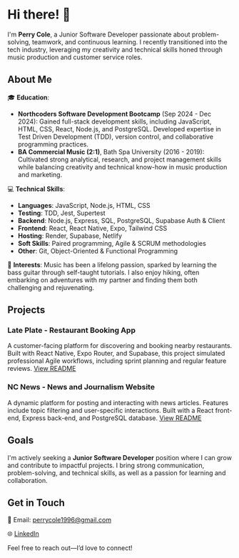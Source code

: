 # Hi there! 👋

I'm **Perry Cole**, a Junior Software Developer passionate about problem-solving, teamwork, and continuous learning. I recently transitioned into the tech industry, leveraging my creativity and technical skills honed through music production and customer service roles.

## About Me

🎓 **Education**:
- **Northcoders Software Development Bootcamp** (Sep 2024 - Dec 2024): Gained full-stack development skills, including JavaScript, HTML, CSS, React, Node.js, and PostgreSQL. Developed expertise in Test Driven Development (TDD), version control, and collaborative programming practices.
- **BA Commercial Music (2:1)**, Bath Spa University (2016 - 2019): Cultivated strong analytical, research, and project management skills while balancing creativity and technical know-how in music production and marketing.

💻 **Technical Skills**:
- **Languages**: JavaScript, Node.js, HTML, CSS
- **Testing**: TDD, Jest, Supertest
- **Backend**: Node.js, Express, SQL, PostgreSQL, Supabase Auth & Client
- **Frontend**: React, React Native, Expo, Tailwind CSS
- **Hosting**: Render, Supabase, Netlify
- **Soft Skills**: Paired programming, Agile & SCRUM methodologies
- **Other**: Git, Object-Oriented & Functional Programming

🎵 **Interests**:
Music has been a lifelong passion, sparked by learning the bass guitar through self-taught tutorials. I also enjoy hiking, often embarking on adventures with my partner and finding them both challenging and rejuvenating.

## Projects

### **Late Plate** - Restaurant Booking App
A customer-facing platform for discovering and booking nearby restaurants. Built with React Native, Expo Router, and Supabase, this project simulated professional Agile workflows, including sprint planning and regular feature reviews. [View README](#)

### **NC News** - News and Journalism Website
A dynamic platform for posting and interacting with news articles. Features include topic filtering and user-specific interactions. Built with a React front-end, Express back-end, and PostgreSQL database. [View README](#)

## Goals

I'm actively seeking a **Junior Software Developer** position where I can grow and contribute to impactful projects. I bring strong communication, problem-solving, and technical skills, as well as a passion for learning and collaboration.

## Get in Touch

📧 Email: [perrycole1996@gmail.com](mailto:perrycole1996@gmail.com)

🌐 [LinkedIn](#) 

Feel free to reach out—I’d love to connect!
